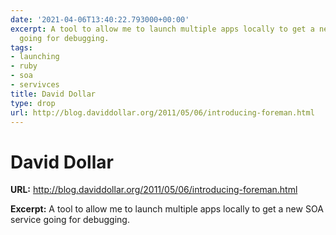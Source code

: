 ```yaml
---
date: '2021-04-06T13:40:22.793000+00:00'
excerpt: A tool to allow me to launch multiple apps locally to get a new SOA service
  going for debugging.
tags:
- launching
- ruby
- soa
- servivces
title: David Dollar
type: drop
url: http://blog.daviddollar.org/2011/05/06/introducing-foreman.html
---
```


# David Dollar

**URL:** http://blog.daviddollar.org/2011/05/06/introducing-foreman.html

**Excerpt:** A tool to allow me to launch multiple apps locally to get a new SOA service going for debugging.
